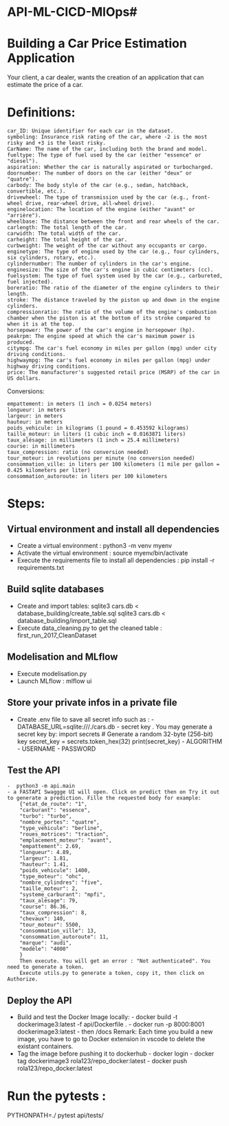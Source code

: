 # API-ML-CICD-MlOps# 

# Building a Car Price Estimation Application

Your client, a car dealer, wants the creation of an application that can estimate the price of a car.

# Definitions:

    car_ID: Unique identifier for each car in the dataset.
    symboling: Insurance risk rating of the car, where -2 is the most risky and +3 is the least risky.
    CarName: The name of the car, including both the brand and model.
    fueltype: The type of fuel used by the car (either "essence" or "diesel").
    aspiration: Whether the car is naturally aspirated or turbocharged.
    doornumber: The number of doors on the car (either "deux" or "quatre").
    carbody: The body style of the car (e.g., sedan, hatchback, convertible, etc.).
    drivewheel: The type of transmission used by the car (e.g., front-wheel drive, rear-wheel drive, all-wheel drive).
    enginelocation: The location of the engine (either "avant" or "arrière").
    wheelbase: The distance between the front and rear wheels of the car.
    carlength: The total length of the car.
    carwidth: The total width of the car.
    carheight: The total height of the car.
    curbweight: The weight of the car without any occupants or cargo.
    enginetype: The type of engine used by the car (e.g., four cylinders, six cylinders, rotary, etc.).
    cylindernumber: The number of cylinders in the car's engine.
    enginesize: The size of the car's engine in cubic centimeters (cc).
    fuelsystem: The type of fuel system used by the car (e.g., carbureted, fuel injected).
    boreratio: The ratio of the diameter of the engine cylinders to their length.
    stroke: The distance traveled by the piston up and down in the engine cylinders.
    compressionratio: The ratio of the volume of the engine's combustion chamber when the piston is at the bottom of its stroke compared to when it is at the top.
    horsepower: The power of the car's engine in horsepower (hp).
    peakrpm: The engine speed at which the car's maximum power is produced.
    citympg: The car's fuel economy in miles per gallon (mpg) under city driving conditions.
    highwaympg: The car's fuel economy in miles per gallon (mpg) under highway driving conditions.
    price: The manufacturer's suggested retail price (MSRP) of the car in US dollars.

Conversions:

    empattement: in meters (1 inch = 0.0254 meters)
    longueur: in meters
    largeur: in meters
    hauteur: in meters
    poids_vehicule: in kilograms (1 pound = 0.453592 kilograms)
    taille_moteur: in liters (1 cubic inch = 0.0163871 liters)
    taux_alésage: in millimeters (1 inch = 25.4 millimeters)
    course: in millimeters
    taux_compression: ratio (no conversion needed)
    tour_moteur: in revolutions per minute (no conversion needed)
    consommation_ville: in liters per 100 kilometers (1 mile per gallon = 0.425 kilometers per liter)
    consommation_autoroute: in liters per 100 kilometers

# Steps:
## Virtual environment and install all dependencies
- Create a virtual environment : python3 -m venv myenv
- Activate the virtual environment : source myenv/bin/activate
- Execute the requirements file to install all dependencies : pip install -r requirements.txt
## Build sqlite databases
- Create and import tables: 
    sqlite3 cars.db < database_building/create_table.sql
    sqlite3 cars.db  < database_building/import_table.sql
- Execute data_cleaning.py to get the cleaned table : first_run_2017_CleanDataset
## Modelisation and MLflow
- Execute modelisation.py
- Launch MLflow : mlflow ui
## Store your private infos in a private file
- Create .env file to save all secret info such as : 
        - DATABASE_URL=sqlite:///./cars.db
        - secret key . You may generate a secret key by:
                import secrets
                # Generate a random 32-byte (256-bit) key
                secret_key = secrets.token_hex(32)
                print(secret_key)
        - ALGORITHM
        - USERNAME
        - PASSWORD
## Test the API 
    -  python3 -m api.main
    - a FASTAPI Swaggge UI will open. Click on predict then on Try it out to generate a prediction. Fille the requested body for example:
        {"etat_de_route": "1",
        "carburant": "essence",
        "turbo": "turbo",
        "nombre_portes": "quatre",
        "type_vehicule": "berline",
        "roues_motrices": "traction",
        "emplacement_moteur": "avant",
        "empattement": 2.69,
        "longueur": 4.89,
        "largeur": 1.81,
        "hauteur": 1.41,
        "poids_vehicule": 1400,
        "type_moteur": "ohc",
        "nombre_cylindres": "five",
        "taille_moteur": 2,
        "systeme_carburant": "mpfi",
        "taux_alésage": 79,
        "course": 86.36,
        "taux_compression": 8,
        "chevaux": 140,
        "tour_moteur": 5500,
        "consommation_ville": 13,
        "consommation_autoroute": 11,
        "marque": "audi",
        "modèle": "4000"
        }
        Then execute. You will get an error : "Not authenticated". You need to generate a token.
        Execute utils.py to generate a token, copy it, then click on Authorize.
## Deploy the API
- Build and test the Docker Image locally: 
        - docker build -t dockerimage3:latest -f api/Dockerfile .
        - docker run -p 8000:8001 dockerimage3:latest
        - then /docs
        Remark: Each time you build a new image, you have to go to Docker extension in vscode to delete the existant containers.
- Tag the image before pushing it to dockerhub
        - docker login
        - docker tag dockerimage3 rola123/repo_docker:latest
        - docker push rola123/repo_docker:latest

# Run the pytests : 
PYTHONPATH=./ pytest api/tests/






